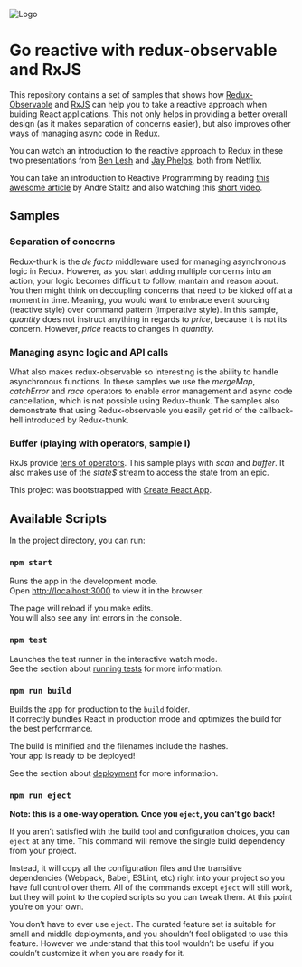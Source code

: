 ![Logo](https://raw.githubusercontent.com/redux-observable/redux-observable/HEAD/logo/logo-small.gif)

# Go reactive with redux-observable and RxJS
This repository contains a set of samples that shows how [Redux-Observable](https://redux-observable.js.org/) and 
[RxJS](https://rxjs-dev.firebaseapp.com/) can help you to take a reactive approach when buiding React applications. This not only helps in providing a better overall design (as it makes separation of concerns easier), but also improves other ways of managing async code in Redux.

You can watch an introduction to the reactive approach to Redux in these two presentations from [Ben Lesh](https://www.youtube.com/watch?v=sF5-V-Szo0c) and [Jay Phelps](https://www.youtube.com/watch?v=AslncyG8whg), both from Netflix.

You can take an introduction to Reactive Programming by reading [this awesome article](https://gist.github.com/staltz/868e7e9bc2a7b8c1f754) by Andre Staltz and also watching this [short video](https://youtu.be/BfZpr0USIi4).

 
## Samples
### Separation of concerns
Redux-thunk is the _de facto_ middleware used for managing asynchronous logic in Redux. However, as you start adding multiple concerns into an action, your logic becomes difficult to follow, mantain and reason about. You then might think on decoupling concerns that need to be kicked off at a moment in time. Meaning, you would want to embrace event sourcing (reactive style) over command pattern (imperative style).
In this sample, _quantity_ does not instruct anything in regards to _price_, because it is not its concern. However, _price_ reacts to changes in _quantity_.

### Managing async logic and API calls
What also makes redux-observable so interesting is the ability to handle asynchronous functions. In these samples we use the _mergeMap_, _catchError_ and _race_ operators to enable error management and async code cancellation, which is not possible using Redux-thunk. The samples also demonstrate that using Redux-observable you easily get rid of the callback-hell introduced by Redux-thunk.

### Buffer (playing with operators, sample I)
RxJs provide [tens of operators](https://www.learnrxjs.io/operators/). This sample plays with _scan_ and _buffer_. It also makes use of the _state$_ stream to access the state from an epic.



This project was bootstrapped with [Create React App](https://github.com/facebook/create-react-app).

## Available Scripts

In the project directory, you can run:

### `npm start`

Runs the app in the development mode.<br>
Open [http://localhost:3000](http://localhost:3000) to view it in the browser.

The page will reload if you make edits.<br>
You will also see any lint errors in the console.

### `npm test`

Launches the test runner in the interactive watch mode.<br>
See the section about [running tests](https://facebook.github.io/create-react-app/docs/running-tests) for more information.

### `npm run build`

Builds the app for production to the `build` folder.<br>
It correctly bundles React in production mode and optimizes the build for the best performance.

The build is minified and the filenames include the hashes.<br>
Your app is ready to be deployed!

See the section about [deployment](https://facebook.github.io/create-react-app/docs/deployment) for more information.

### `npm run eject`

**Note: this is a one-way operation. Once you `eject`, you can’t go back!**

If you aren’t satisfied with the build tool and configuration choices, you can `eject` at any time. This command will remove the single build dependency from your project.

Instead, it will copy all the configuration files and the transitive dependencies (Webpack, Babel, ESLint, etc) right into your project so you have full control over them. All of the commands except `eject` will still work, but they will point to the copied scripts so you can tweak them. At this point you’re on your own.

You don’t have to ever use `eject`. The curated feature set is suitable for small and middle deployments, and you shouldn’t feel obligated to use this feature. However we understand that this tool wouldn’t be useful if you couldn’t customize it when you are ready for it.
